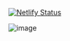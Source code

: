 [![Netlify Status](https://api.netlify.com/api/v1/badges/e56dde49-c337-45e2-8120-970cc2293c4e/deploy-status)](https://app.netlify.com/projects/healthy-horizon/deploys)


![image](https://github.com/user-attachments/assets/b5513cd0-e08d-4893-8667-19ed8ad33b5f)

